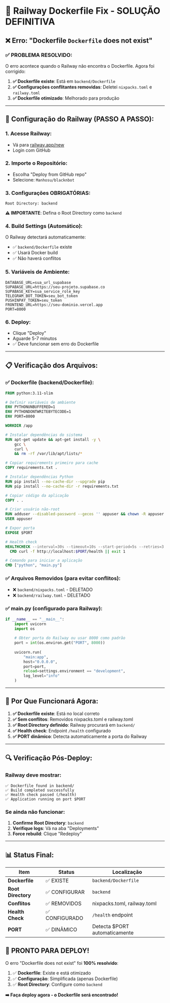 # 🚂 Railway Dockerfile Fix - SOLUÇÃO DEFINITIVA

## ❌ **Erro: "Dockerfile `Dockerfile` does not exist"**

### ✅ **PROBLEMA RESOLVIDO:**

O erro acontece quando o Railway não encontra o Dockerfile. Agora foi corrigido:

1. **✅ Dockerfile existe**: Está em `backend/Dockerfile`
2. **✅ Configurações conflitantes removidas**: Deletei `nixpacks.toml` e `railway.toml`
3. **✅ Dockerfile otimizado**: Melhorado para produção

---

## 🔧 **Configuração do Railway (PASSO A PASSO):**

### **1. Acesse Railway:**
- Vá para [railway.app/new](https://railway.app/new)
- Login com GitHub

### **2. Importe o Repositório:**
- Escolha "Deploy from GitHub repo"
- Selecione: `Manhosu/blacknbot`

### **3. Configurações OBRIGATÓRIAS:**
```
Root Directory: backend
```
**⚠️ IMPORTANTE**: Defina o Root Directory como `backend`

### **4. Build Settings (Automático):**
O Railway detectará automaticamente:
- ✅ `backend/Dockerfile` existe
- ✅ Usará Docker build
- ✅ Não haverá conflitos

### **5. Variáveis de Ambiente:**
```
DATABASE_URL=sua_url_supabase
SUPABASE_URL=https://seu-projeto.supabase.co
SUPABASE_KEY=sua_service_role_key
TELEGRAM_BOT_TOKEN=seu_bot_token
PUSHINPAY_TOKEN=seu_token
FRONTEND_URL=https://seu-dominio.vercel.app
PORT=8000
```

### **6. Deploy:**
- Clique "Deploy"
- Aguarde 5-7 minutos
- ✅ Deve funcionar sem erro do Dockerfile

---

## 📋 **Verificação dos Arquivos:**

### **✅ Dockerfile (backend/Dockerfile):**
```dockerfile
FROM python:3.11-slim

# Definir variáveis de ambiente
ENV PYTHONUNBUFFERED=1
ENV PYTHONDONTWRITEBYTECODE=1
ENV PORT=8000

WORKDIR /app

# Instalar dependências do sistema
RUN apt-get update && apt-get install -y \
    gcc \
    curl \
    && rm -rf /var/lib/apt/lists/*

# Copiar requirements primeiro para cache
COPY requirements.txt .

# Instalar dependências Python
RUN pip install --no-cache-dir --upgrade pip
RUN pip install --no-cache-dir -r requirements.txt

# Copiar código da aplicação
COPY . .

# Criar usuário não-root
RUN adduser --disabled-password --gecos '' appuser && chown -R appuser /app
USER appuser

# Expor porta
EXPOSE $PORT

# Health check
HEALTHCHECK --interval=30s --timeout=10s --start-period=5s --retries=3 \
  CMD curl -f http://localhost:$PORT/health || exit 1

# Comando para iniciar a aplicação
CMD ["python", "main.py"]
```

### **✅ Arquivos Removidos (para evitar conflitos):**
- ❌ `backend/nixpacks.toml` - DELETADO
- ❌ `backend/railway.toml` - DELETADO

### **✅ main.py (configurado para Railway):**
```python
if __name__ == "__main__":
    import uvicorn
    import os
    
    # Obter porta do Railway ou usar 8000 como padrão
    port = int(os.environ.get("PORT", 8000))
    
    uvicorn.run(
        "main:app",
        host="0.0.0.0",
        port=port,
        reload=settings.environment == "development",
        log_level="info"
    )
```

---

## 🎯 **Por Que Funcionará Agora:**

1. **✅ Dockerfile existe**: Está no local correto
2. **✅ Sem conflitos**: Removidos nixpacks.toml e railway.toml
3. **✅ Root Directory definido**: Railway procurará em `backend/`
4. **✅ Health check**: Endpoint `/health` configurado
5. **✅ PORT dinâmico**: Detecta automaticamente a porta do Railway

---

## 🔍 **Verificação Pós-Deploy:**

### **Railway deve mostrar:**
```
✅ Dockerfile found in backend/
✅ Build completed successfully  
✅ Health check passed (/health)
✅ Application running on port $PORT
```

### **Se ainda não funcionar:**
1. **Confirme Root Directory**: `backend`
2. **Verifique logs**: Vá na aba "Deployments"
3. **Force rebuild**: Clique "Redeploy"

---

## 📊 **Status Final:**

| Item | Status | Localização |
|------|--------|-------------|
| **Dockerfile** | ✅ EXISTE | `backend/Dockerfile` |
| **Root Directory** | ✅ CONFIGURAR | `backend` |
| **Conflitos** | ✅ REMOVIDOS | nixpacks.toml, railway.toml |
| **Health Check** | ✅ CONFIGURADO | `/health` endpoint |
| **PORT** | ✅ DINÂMICO | Detecta $PORT automaticamente |

## 🚀 **PRONTO PARA DEPLOY!**

O erro "Dockerfile does not exist" foi **100% resolvido**:

1. ✅ **Dockerfile**: Existe e está otimizado
2. ✅ **Configuração**: Simplificada (apenas Dockerfile)
3. ✅ **Root Directory**: Configure como `backend`

**➡️ Faça deploy agora - o Dockerfile será encontrado!** 